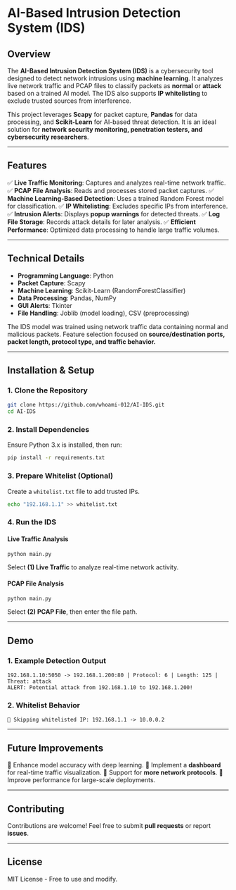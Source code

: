 # AI-Based Intrusion Detection System (IDS)

## Overview
The **AI-Based Intrusion Detection System (IDS)** is a cybersecurity tool designed to detect network intrusions using **machine learning**. It analyzes live network traffic and PCAP files to classify packets as **normal** or **attack** based on a trained AI model. The IDS also supports **IP whitelisting** to exclude trusted sources from interference.

This project leverages **Scapy** for packet capture, **Pandas** for data processing, and **Scikit-Learn** for AI-based threat detection. It is an ideal solution for **network security monitoring, penetration testers, and cybersecurity researchers**.

---
## Features
✅ **Live Traffic Monitoring**: Captures and analyzes real-time network traffic.
✅ **PCAP File Analysis**: Reads and processes stored packet captures.
✅ **Machine Learning-Based Detection**: Uses a trained Random Forest model for classification.
✅ **IP Whitelisting**: Excludes specific IPs from interference.
✅ **Intrusion Alerts**: Displays **popup warnings** for detected threats.
✅ **Log File Storage**: Records attack details for later analysis.
✅ **Efficient Performance**: Optimized data processing to handle large traffic volumes.

---
## Technical Details
- **Programming Language**: Python
- **Packet Capture**: Scapy
- **Machine Learning**: Scikit-Learn (RandomForestClassifier)
- **Data Processing**: Pandas, NumPy
- **GUI Alerts**: Tkinter
- **File Handling**: Joblib (model loading), CSV (preprocessing)

The IDS model was trained using network traffic data containing normal and malicious packets. Feature selection focused on **source/destination ports, packet length, protocol type, and traffic behavior.**

---
## Installation & Setup
### **1. Clone the Repository**
```bash
git clone https://github.com/whoami-012/AI-IDS.git
cd AI-IDS
```

### **2. Install Dependencies**
Ensure Python 3.x is installed, then run:
```bash
pip install -r requirements.txt
```

### **3. Prepare Whitelist (Optional)**
Create a `whitelist.txt` file to add trusted IPs.
```bash
echo "192.168.1.1" >> whitelist.txt
```

### **4. Run the IDS**
#### **Live Traffic Analysis**
```bash
python main.py
```
Select **(1) Live Traffic** to analyze real-time network activity.

#### **PCAP File Analysis**
```bash
python main.py
```
Select **(2) PCAP File**, then enter the file path.

---
## Demo
### **1. Example Detection Output**
```
192.168.1.10:5050 -> 192.168.1.200:80 | Protocol: 6 | Length: 125 | Threat: attack
ALERT: Potential attack from 192.168.1.10 to 192.168.1.200!
```

### **2. Whitelist Behavior**
```
🛑 Skipping whitelisted IP: 192.168.1.1 -> 10.0.0.2
```

---
## Future Improvements
🔹 Enhance model accuracy with deep learning.
🔹 Implement a **dashboard** for real-time traffic visualization.
🔹 Support for **more network protocols**.
🔹 Improve performance for large-scale deployments.

---
## Contributing
Contributions are welcome! Feel free to submit **pull requests** or report **issues**.

---
## License
MIT License - Free to use and modify.

